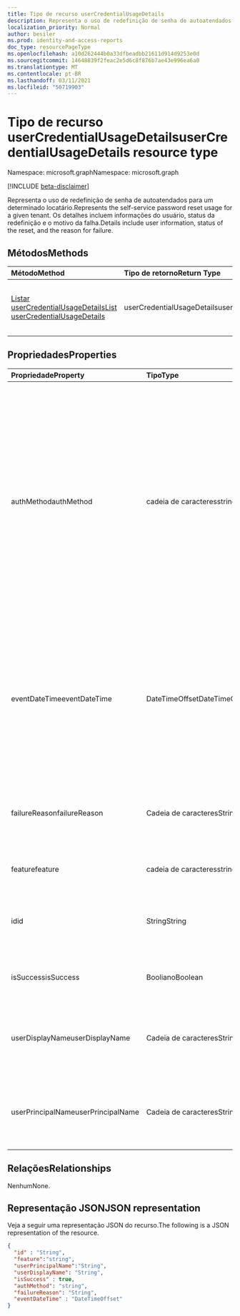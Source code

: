 ```yaml
---
title: Tipo de recurso userCredentialUsageDetails
description: Representa o uso de redefinição de senha de autoatendados para um determinado locatário.
localization_priority: Normal
author: besiler
ms.prod: identity-and-access-reports
doc_type: resourcePageType
ms.openlocfilehash: a10d262444b0a33dfbeadbb21611d914d9253e0d
ms.sourcegitcommit: 14648839f2feac2e5d6c8f876b7ae43e996ea6a0
ms.translationtype: MT
ms.contentlocale: pt-BR
ms.lasthandoff: 03/11/2021
ms.locfileid: "50719903"
---
```

# <a name="usercredentialusagedetails-resource-type"></a><span data-ttu-id="a88ac-103">Tipo de recurso userCredentialUsageDetails</span><span class="sxs-lookup"><span data-stu-id="a88ac-103">userCredentialUsageDetails resource type</span></span>

<span data-ttu-id="a88ac-104">Namespace: microsoft.graph</span><span class="sxs-lookup"><span data-stu-id="a88ac-104">Namespace: microsoft.graph</span></span>

[!INCLUDE [beta-disclaimer](../../includes/beta-disclaimer.md)]

<span data-ttu-id="a88ac-105">Representa o uso de redefinição de senha de autoatendados para um determinado locatário.</span><span class="sxs-lookup"><span data-stu-id="a88ac-105">Represents the self-service password reset usage for a given tenant.</span></span> <span data-ttu-id="a88ac-106">Os detalhes incluem informações do usuário, status da redefinição e o motivo da falha.</span><span class="sxs-lookup"><span data-stu-id="a88ac-106">Details include user information, status of the reset, and the reason for failure.</span></span>

## <a name="methods"></a><span data-ttu-id="a88ac-107">Métodos</span><span class="sxs-lookup"><span data-stu-id="a88ac-107">Methods</span></span>

| <span data-ttu-id="a88ac-108">Método</span><span class="sxs-lookup"><span data-stu-id="a88ac-108">Method</span></span>       | <span data-ttu-id="a88ac-109">Tipo de retorno</span><span class="sxs-lookup"><span data-stu-id="a88ac-109">Return Type</span></span> | <span data-ttu-id="a88ac-110">Descrição</span><span class="sxs-lookup"><span data-stu-id="a88ac-110">Description</span></span> |
|:-------------|:------------|:------------|
| [<span data-ttu-id="a88ac-111">Listar userCredentialUsageDetails</span><span class="sxs-lookup"><span data-stu-id="a88ac-111">List userCredentialUsageDetails</span></span>](../api/reportroot-list-usercredentialusagedetails.md) | <span data-ttu-id="a88ac-112">userCredentialUsageDetails</span><span class="sxs-lookup"><span data-stu-id="a88ac-112">userCredentialUsageDetails</span></span> | <span data-ttu-id="a88ac-113">Ler propriedades e relações de um objeto userCredentialUsageDetails.</span><span class="sxs-lookup"><span data-stu-id="a88ac-113">Read properties and relationships of a userCredentialUsageDetails object.</span></span> |

## <a name="properties"></a><span data-ttu-id="a88ac-114">Propriedades</span><span class="sxs-lookup"><span data-stu-id="a88ac-114">Properties</span></span>

| <span data-ttu-id="a88ac-115">Propriedade</span><span class="sxs-lookup"><span data-stu-id="a88ac-115">Property</span></span>     | <span data-ttu-id="a88ac-116">Tipo</span><span class="sxs-lookup"><span data-stu-id="a88ac-116">Type</span></span>        | <span data-ttu-id="a88ac-117">Descrição</span><span class="sxs-lookup"><span data-stu-id="a88ac-117">Description</span></span> |
|:-------------|:------------|:------------|
| <span data-ttu-id="a88ac-118">authMethod</span><span class="sxs-lookup"><span data-stu-id="a88ac-118">authMethod</span></span> | <span data-ttu-id="a88ac-119">cadeia de caracteres</span><span class="sxs-lookup"><span data-stu-id="a88ac-119">string</span></span> | <span data-ttu-id="a88ac-120">Representa o método de autenticação que o usuário usou.</span><span class="sxs-lookup"><span data-stu-id="a88ac-120">Represents the authentication method that the user used.</span></span> <span data-ttu-id="a88ac-121">Os valores possíveis são: , , , , , (usado somente para redefinição de senha de `email` `mobileSMS` `mobileCall` `officePhone` `securityQuestion` autoatendido), `appNotification` `appCode` , e `alternateMobileCall` (suportado somente no registro).</span><span class="sxs-lookup"><span data-stu-id="a88ac-121">Possible values are: `email`, `mobileSMS`, `mobileCall`, `officePhone`, `securityQuestion` (only used for self-service password reset), `appNotification`, `appCode`, and `alternateMobileCall` (supported only in registration).</span></span> |
| <span data-ttu-id="a88ac-122">eventDateTime</span><span class="sxs-lookup"><span data-stu-id="a88ac-122">eventDateTime</span></span> | <span data-ttu-id="a88ac-123">DateTimeOffset</span><span class="sxs-lookup"><span data-stu-id="a88ac-123">DateTimeOffset</span></span> | <span data-ttu-id="a88ac-124">O tipo Timestamp representa informações de data e hora usando o formato ISO 8601 e está sempre no horário UTC.</span><span class="sxs-lookup"><span data-stu-id="a88ac-124">The Timestamp type represents date and time information using ISO 8601 format and is always in UTC time.</span></span> <span data-ttu-id="a88ac-125">Por exemplo, meia-noite UTC em 1 de janeiro de 2014 é `2014-01-01T00:00:00Z`.</span><span class="sxs-lookup"><span data-stu-id="a88ac-125">For example, midnight UTC on Jan 1, 2014 is `2014-01-01T00:00:00Z`.</span></span> |
| <span data-ttu-id="a88ac-126">failureReason</span><span class="sxs-lookup"><span data-stu-id="a88ac-126">failureReason</span></span> | <span data-ttu-id="a88ac-127">Cadeia de caracteres</span><span class="sxs-lookup"><span data-stu-id="a88ac-127">String</span></span> | <span data-ttu-id="a88ac-128">Fornece o motivo da falha para o fluxo de trabalho de redefinição ou registro correspondente.</span><span class="sxs-lookup"><span data-stu-id="a88ac-128">Provides the failure reason for the corresponding reset or registration workflow.</span></span> |
| <span data-ttu-id="a88ac-129">feature</span><span class="sxs-lookup"><span data-stu-id="a88ac-129">feature</span></span> | <span data-ttu-id="a88ac-130">cadeia de caracteres</span><span class="sxs-lookup"><span data-stu-id="a88ac-130">string</span></span> | <span data-ttu-id="a88ac-131">Os valores possíveis são: `registration` e `reset` .</span><span class="sxs-lookup"><span data-stu-id="a88ac-131">Possible values are: `registration` and `reset`.</span></span> |
| <span data-ttu-id="a88ac-132">id</span><span class="sxs-lookup"><span data-stu-id="a88ac-132">id</span></span> | <span data-ttu-id="a88ac-133">String</span><span class="sxs-lookup"><span data-stu-id="a88ac-133">String</span></span> | <span data-ttu-id="a88ac-134">Somente leitura.</span><span class="sxs-lookup"><span data-stu-id="a88ac-134">Read-only.</span></span> <span data-ttu-id="a88ac-135">O identificador exclusivo da atividade.</span><span class="sxs-lookup"><span data-stu-id="a88ac-135">The unique identifier for the activity.</span></span> <span data-ttu-id="a88ac-136">Somente leitura.</span><span class="sxs-lookup"><span data-stu-id="a88ac-136">Read-only.</span></span>|
| <span data-ttu-id="a88ac-137">isSuccess</span><span class="sxs-lookup"><span data-stu-id="a88ac-137">isSuccess</span></span> | <span data-ttu-id="a88ac-138">Booliano</span><span class="sxs-lookup"><span data-stu-id="a88ac-138">Boolean</span></span> | <span data-ttu-id="a88ac-139">Indica sucesso ou falha do fluxo de trabalho.</span><span class="sxs-lookup"><span data-stu-id="a88ac-139">Indicates success or failure of the workflow.</span></span> |
| <span data-ttu-id="a88ac-140">userDisplayName</span><span class="sxs-lookup"><span data-stu-id="a88ac-140">userDisplayName</span></span> | <span data-ttu-id="a88ac-141">Cadeia de caracteres</span><span class="sxs-lookup"><span data-stu-id="a88ac-141">String</span></span> | <span data-ttu-id="a88ac-142">Nome de usuário do usuário que executa o fluxo de trabalho de redefinição ou registro.</span><span class="sxs-lookup"><span data-stu-id="a88ac-142">User name of the user performing the reset or registration workflow.</span></span> |
| <span data-ttu-id="a88ac-143">userPrincipalName</span><span class="sxs-lookup"><span data-stu-id="a88ac-143">userPrincipalName</span></span> | <span data-ttu-id="a88ac-144">Cadeia de caracteres</span><span class="sxs-lookup"><span data-stu-id="a88ac-144">String</span></span> | <span data-ttu-id="a88ac-145">Nome principal do usuário que executa o fluxo de trabalho de redefinição ou registro.</span><span class="sxs-lookup"><span data-stu-id="a88ac-145">User principal name of the user performing the reset or registration workflow.</span></span> |

## <a name="relationships"></a><span data-ttu-id="a88ac-146">Relações</span><span class="sxs-lookup"><span data-stu-id="a88ac-146">Relationships</span></span>

<span data-ttu-id="a88ac-147">Nenhum</span><span class="sxs-lookup"><span data-stu-id="a88ac-147">None.</span></span>

## <a name="json-representation"></a><span data-ttu-id="a88ac-148">Representação JSON</span><span class="sxs-lookup"><span data-stu-id="a88ac-148">JSON representation</span></span>

<span data-ttu-id="a88ac-149">Veja a seguir uma representação JSON do recurso.</span><span class="sxs-lookup"><span data-stu-id="a88ac-149">The following is a JSON representation of the resource.</span></span>

<!-- {
  "blockType": "resource",
  "optionalProperties": [

  ],
  "@odata.type": "microsoft.graph.userCredentialUsageDetails",
  "keyProperty": "id"
}-->

```json
{
  "id" : "String",
  "feature":"string",
  "userPrincipalName":"String",
  "userDisplayName": "String",
  "isSuccess" : true,
  "authMethod": "string",
  "failureReason": "String",
  "eventDateTime" : "DateTimeOffset"
}
```

<!-- uuid: 16cd6b66-4b1a-43a1-adaf-3a886856ed98
2019-02-04 14:57:30 UTC -->
<!-- {
  "type": "#page.annotation",
  "description": "userCredentialUsageDetails resource",
  "keywords": "",
  "section": "documentation",
  "tocPath": ""
}-->

